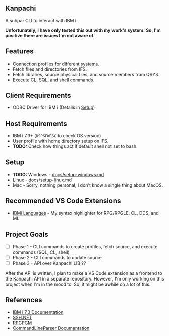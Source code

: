 ## Kanpachi

A subpar CLI to interact with IBM i.

**Unfortunately, I have only tested this out with my work's system.**
**So, I'm positive there are issues I'm not aware of.**


## Features
- Connection profiles for different systems.
- Fetch files and directories from IFS.
- Fetch libraries, source physical files, and source members from QSYS.
- Execute CL, SQL, and shell commands.


## Client Requirements
- ODBC Driver for IBM i (Details in [Setup](##Setup))


## Host Requirements
- IBM i 7.3+ (```DSPSFWRSC``` to check OS version)
- User profile with home directory setup on IFS.
- **TODO:** Check how things act if default shell not set to bash.


## Setup
- **TODO:** Windows - [docs/setup-windows.md](docs/setup-windows.md)
- Linux - [docs/setup-linux.md](docs/setup-linux.md)
- Mac - Sorry, nothing personal; I don't know a single thing about MacOS.


## Recommended VS Code Extensions
- [IBMi Languages](https://marketplace.visualstudio.com/items?itemName=barrettotte.ibmi-languages) - My syntax highlighter for RPG/RPGLE, CL, DDS, and MI.


## Project Goals
- [ ] Phase 1 - CLI commands to create profiles, fetch source, and execute commands (SQL, CL, shell)
- [ ] Phase 2 - CLI commands to update source
- [ ] Phase 3 - API over Kanpachi.LIB ??

After the API is written, I plan to make a VS Code extension as a frontend to the Kanpachi API in a separate repository.
However, I'm only working on this project when I'm in the mood to. So, it might be awhile on a lot of this.


## References
- [IBM i 7.3 Documentation](https://www.ibm.com/support/knowledgecenter/en/ssw_ibm_i_73/rzahg/welcome.htm)
- [SSH.NET](https://github.com/sshnet/SSH.NET)
- [RPGPGM](https://www.rpgpgm.com/)
- [CommandLineParser Documentation](https://github.com/commandlineparser/commandline/wiki)